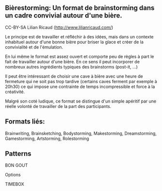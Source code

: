 <!--

---
title: Bièrestorming 
description: Un format de brainstorming dans un cadre convivial autour d'une bière.
image_url: https://github.com/multibao/contributions/blob/master/media/LR-bierestorming-Fran%C3%A7oisJacques-ccbysa.jpg?raw=true
---

-->

## Bièrestorming: Un format de brainstorming dans un cadre convivial autour d'une bière.

CC-BY-SA Lilian Ricaud (http://www.lilianricaud.com/)

Le principe est de travailler et réfléchir à des idées, mais dans un contexte inhabituel autour d'une bonne bière pour briser la glace et créer de la convivialité et de l'émulation.

En lui même le format est assez ouvert et comporte peu de règles à part le fait de travailler autour d'une bière. En ce sens il peut incorporer de nombreux autres ingrédients typiques des brainstorms (post-it, ...)

Il peut être intéressant de choisir une cave à bière avec une heure de fermeture qui ne soit pas trop tardive (certains caves ferment par exemple à 20h30) ce qui impose une contrainte de temps incompressible et force à la créativité.

Malgré son coté ludique, ce format se distingue d'un simple apéritif par une réelle volonté de travailler de la part des participants.

## Formats liés:

Brainwriting, Brainsketching, Bodystorming, Makestorming, Dreamstorming, Gamestorming, Artstorming, Rolestorming

## Patterns

BON GOUT

Options

TIMEBOX
